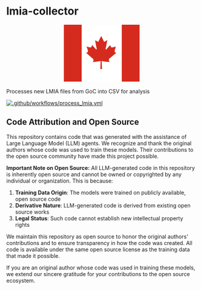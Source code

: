 # lmia-collector

<div align="center">
  <img src="docs_src/canada_flag.svg" alt="Flag of Canada" width="200" height="150">
</div>

Processes new LMIA files from GoC into CSV for analysis


[![.github/workflows/process_lmia.yml](https://github.com/relishcolouredhat/lmia-collector/actions/workflows/process_lmia.yml/badge.svg)](https://github.com/relishcolouredhat/lmia-collector/actions/workflows/process_lmia.yml)

## Code Attribution and Open Source

This repository contains code that was generated with the assistance of Large Language Model (LLM) agents. We recognize and thank the original authors whose code was used to train these models. Their contributions to the open source community have made this project possible.

**Important Note on Open Source:** All LLM-generated code in this repository is inherently open source and cannot be owned or copyrighted by any individual or organization. This is because:

1. **Training Data Origin**: The models were trained on publicly available, open source code
2. **Derivative Nature**: LLM-generated code is derived from existing open source works
3. **Legal Status**: Such code cannot establish new intellectual property rights

We maintain this repository as open source to honor the original authors' contributions and to ensure transparency in how the code was created. All code is available under the same open source license as the training data that made it possible.

If you are an original author whose code was used in training these models, we extend our sincere gratitude for your contributions to the open source ecosystem.